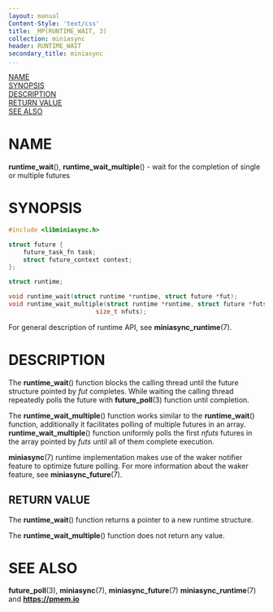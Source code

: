 ```yaml
---
layout: manual
Content-Style: 'text/css'
title: _MP(RUNTIME_WAIT, 3)
collection: miniasync
header: RUNTIME_WAIT
secondary_title: miniasync
...
```


[comment]: <> (SPDX-License-Identifier: BSD-3-Clause)
[comment]: <> (Copyright 2022, Intel Corporation)

[comment]: <> (runtime_wait.3 -- man page for miniasync runtime API)

[NAME](#name)<br />
[SYNOPSIS](#synopsis)<br />
[DESCRIPTION](#description)<br />
[RETURN VALUE](#return-value)<br />
[SEE ALSO](#see-also)<br />


# NAME #

**runtime_wait**(), **runtime_wait_multiple**() - wait for the completion of single
or multiple futures


# SYNOPSIS #

```c
#include <libminiasync.h>

struct future {
	future_task_fn task;
	struct future_context context;
};

struct runtime;

void runtime_wait(struct runtime *runtime, struct future *fut);
void runtime_wait_multiple(struct runtime *runtime, struct future *futs[],
						size_t nfuts);
```

For general description of runtime API, see **miniasync_runtime**(7).


# DESCRIPTION #

The **runtime_wait**() function blocks the calling thread until the future structure
pointed by *fut* completes. While waiting the calling thread repeatedly polls the
future with **future_poll**(3) function until completion.

The **runtime_wait_multiple**() function works similar to the **runtime_wait**() function,
additionally it facilitates polling of multiple futures in an array.  **runtime_wait_multiple**()
function uniformly polls the first *nfuts* futures in the array pointed by *futs* until all
of them complete execution.

**miniasync**(7) runtime implementation makes use of the waker notifier feature to optimize
future polling. For more information about the waker feature, see **miniasync_future**(7).


## RETURN VALUE ##

The **runtime_wait**() function returns a pointer to a new runtime structure.

The **runtime_wait_multiple**() function does not return any value.


# SEE ALSO #

**future_poll**(3), **miniasync**(7),
**miniasync_future**(7) **miniasync_runtime**(7)
and **<https://pmem.io>**

